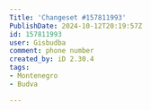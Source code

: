 ```yaml
---
Title: 'Changeset #157811993'
PublishDate: 2024-10-12T20:19:57Z
id: 157811993
user: Gisbudba
comment: phone number
created_by: iD 2.30.4
tags:
- Montenegro
- Budva

---
```

